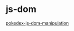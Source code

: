 # js-dom
[pokedex-js-dom-manipulation](https://patricklibert.github.io/js-dom-manipulation/pokedex.html)
